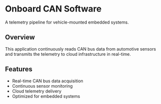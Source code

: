 # Onboard CAN Software

A telemetry pipeline for vehicle-mounted embedded systems.

## Overview

This application continuously reads CAN bus data from automotive sensors and transmits the telemetry to cloud infrastructure in real-time.

## Features

- Real-time CAN bus data acquisition
- Continuous sensor monitoring
- Cloud telemetry delivery
- Optimized for embedded systems
